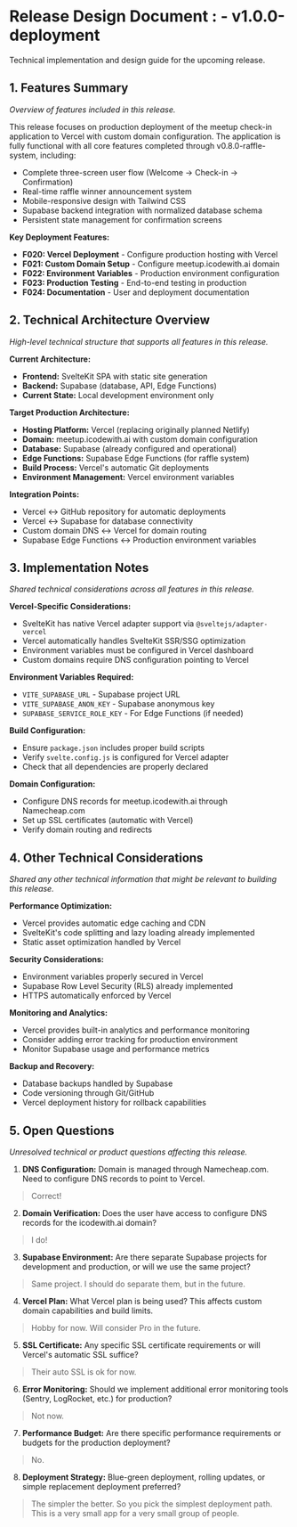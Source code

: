 # Release Design Document : - **v1.0.0-deployment**
Technical implementation and design guide for the upcoming release.

## 1. Features Summary
_Overview of features included in this release._

This release focuses on production deployment of the meetup check-in application to Vercel with custom domain configuration. The application is fully functional with all core features completed through v0.8.0-raffle-system, including:

- Complete three-screen user flow (Welcome → Check-in → Confirmation)
- Real-time raffle winner announcement system
- Mobile-responsive design with Tailwind CSS
- Supabase backend integration with normalized database schema
- Persistent state management for confirmation screens

**Key Deployment Features:**
- **F020: Vercel Deployment** - Configure production hosting with Vercel
- **F021: Custom Domain Setup** - Configure meetup.icodewith.ai domain
- **F022: Environment Variables** - Production environment configuration
- **F023: Production Testing** - End-to-end testing in production
- **F024: Documentation** - User and deployment documentation

## 2. Technical Architecture Overview
_High-level technical structure that supports all features in this release._

**Current Architecture:**
- **Frontend:** SvelteKit SPA with static site generation
- **Backend:** Supabase (database, API, Edge Functions)
- **Current State:** Local development environment only

**Target Production Architecture:**
- **Hosting Platform:** Vercel (replacing originally planned Netlify)
- **Domain:** meetup.icodewith.ai with custom domain configuration
- **Database:** Supabase (already configured and operational)
- **Edge Functions:** Supabase Edge Functions (for raffle system)
- **Build Process:** Vercel's automatic Git deployments
- **Environment Management:** Vercel environment variables

**Integration Points:**
- Vercel ↔ GitHub repository for automatic deployments
- Vercel ↔ Supabase for database connectivity
- Custom domain DNS ↔ Vercel for domain routing
- Supabase Edge Functions ↔ Production environment variables

## 3. Implementation Notes
_Shared technical considerations across all features in this release._

**Vercel-Specific Considerations:**
- SvelteKit has native Vercel adapter support via `@sveltejs/adapter-vercel`
- Vercel automatically handles SvelteKit SSR/SSG optimization
- Environment variables must be configured in Vercel dashboard
- Custom domains require DNS configuration pointing to Vercel

**Environment Variables Required:**
- `VITE_SUPABASE_URL` - Supabase project URL
- `VITE_SUPABASE_ANON_KEY` - Supabase anonymous key
- `SUPABASE_SERVICE_ROLE_KEY` - For Edge Functions (if needed)

**Build Configuration:**
- Ensure `package.json` includes proper build scripts
- Verify `svelte.config.js` is configured for Vercel adapter
- Check that all dependencies are properly declared

**Domain Configuration:**
- Configure DNS records for meetup.icodewith.ai through Namecheap.com
- Set up SSL certificates (automatic with Vercel)
- Verify domain routing and redirects

## 4. Other Technical Considerations
_Shared any other technical information that might be relevant to building this release._

**Performance Optimization:**
- Vercel provides automatic edge caching and CDN
- SvelteKit's code splitting and lazy loading already implemented
- Static asset optimization handled by Vercel

**Security Considerations:**
- Environment variables properly secured in Vercel
- Supabase Row Level Security (RLS) already implemented
- HTTPS automatically enforced by Vercel

**Monitoring and Analytics:**
- Vercel provides built-in analytics and performance monitoring
- Consider adding error tracking for production environment
- Monitor Supabase usage and performance metrics

**Backup and Recovery:**
- Database backups handled by Supabase
- Code versioning through Git/GitHub
- Vercel deployment history for rollback capabilities

## 5. Open Questions
_Unresolved technical or product questions affecting this release._

1. **DNS Configuration:** Domain is managed through Namecheap.com. Need to configure DNS records to point to Vercel.

> Correct!

2. **Domain Verification:** Does the user have access to configure DNS records for the icodewith.ai domain?

> I do!

3. **Supabase Environment:** Are there separate Supabase projects for development and production, or will we use the same project?

> Same project. I should do separate them, but in the future.

4. **Vercel Plan:** What Vercel plan is being used? This affects custom domain capabilities and build limits.

> Hobby for now.  Will consider Pro in the future.

5. **SSL Certificate:** Any specific SSL certificate requirements or will Vercel's automatic SSL suffice?

> Their auto SSL is ok for now.

6. **Error Monitoring:** Should we implement additional error monitoring tools (Sentry, LogRocket, etc.) for production?

> Not now.

7. **Performance Budget:** Are there specific performance requirements or budgets for the production deployment?

> No.

8. **Deployment Strategy:** Blue-green deployment, rolling updates, or simple replacement deployment preferred?

> The simpler the better.  So you pick the simplest deployment path.  This is a very small app for a very small group of people.